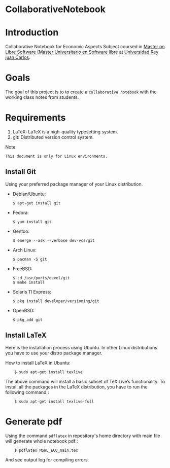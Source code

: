 CollaborativeNotebook
======================

Introduction
=============

Collaborative Notebook for Economic Aspects Subject coursed in [Master on Libre Software (Master Universitario en Software libre](http://master.libresoft.es/) at [Universidad Rey juan Carlos](http://www.urjc.es/).

Goals
======

The goal of this project is to to create a ``collaborative notebook`` with the working class notes from students.

Requirements
=============

1. LaTeX: LaTeX is a high-quality typesetting system.
2. git: Distributed version control system.

Note:

    This document is only for Linux environments.

Install Git
-------------

Using your preferred package manager of your Linux distribution.

*   Debian/Ubuntu:

        $ apt-get install git

*   Fedora:

        $ yum install git

*   Gentoo:

        $ emerge --ask --verbose dev-vcs/git

*   Arch Linux:

        $ pacman -S git

*   FreeBSD:

        $ cd /usr/ports/devel/git
        $ make install

*   Solaris 11 Express:

        $ pkg install developer/versioning/git

*   OpenBSD:

        $ pkg_add git

Install LaTeX
--------------

Here is the installation process using Ubuntu. In other Linux distributions you have to use your distro package manager.

How to install LaTeX in Ubuntu:

        $ sudo apt-get install texlive

The above command will install a basic subset of TeX Live’s functionality. To install all the packages in the LaTeX distribution, you have to run the following command::

        $ sudo apt-get install texlive-full

Generate pdf
=============

Using the command ``pdflatex`` in repository's home directory with main file will generate whole notebook pdf::

        $ pdflatex MSWL_ECO_main.tex

And see output log for compiling errors.

